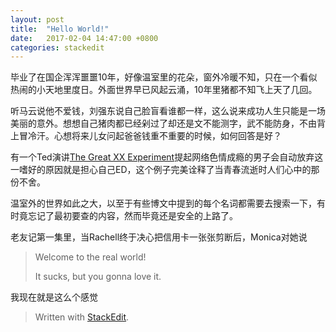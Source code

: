 ```yaml
---
layout: post
title:  "Hello World!"
date:   2017-02-04 14:47:00 +0800
categories: stackedit 
---
```



毕业了在国企浑浑噩噩10年，好像温室里的花朵，窗外冷暖不知，只在一个看似热闹的小天地里度日。外面世界早已风起云涌，10年里猪都不知飞上天了几回。

听马云说他不爱钱，刘强东说自己脸盲看谁都一样，这么说来成功人生只能是一场美丽的意外。想想自己猪肉都已经剁过了却还是文不能测字，武不能防身，不由背上冒冷汗。心想将来儿女问起爸爸钱重不重要的时候，如何回答是好？

有一个Ted演讲[The Great XX Experiment](http://player.youku.com/embed/XOTIxNzM5MTMy)提起网络色情成瘾的男子会自动放弃这一嗜好的原因就是担心自己ED，这个例子完美诠释了当青春流逝时人们心中的那份不舍。

温室外的世界如此之大，以至于有些博文中提到的每个名词都需要去搜索一下，有时竟忘记了最初要查的内容，然而毕竟还是安全的上路了。

老友记第一集里，当Rachell终于决心把信用卡一张张剪断后，Monica对她说

> Welcome to the real world!
>
> It sucks, but you gonna love it.

我现在就是这么个感觉

> Written with [StackEdit](https://stackedit.io/).
